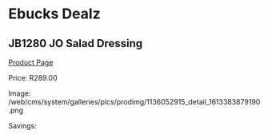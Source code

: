 
# Ebucks Dealz
## JB1280 JO Salad Dressing
[Product Page](https://www.ebucks.com/web/shop/productSelected.do?prodId=1136052915&catId=704983235)

Price: R289.00

Image: /web/cms/system/galleries/pics/prodimg/1136052915_detail_1613383879190.png

Savings: 


	